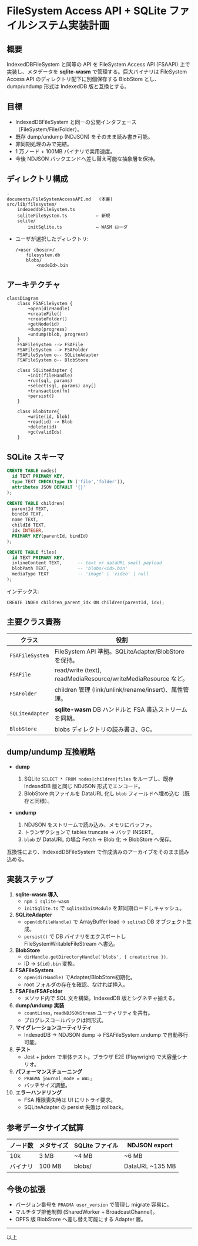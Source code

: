 # FileSystem Access API + SQLite ファイルシステム実装計画

## 概要
IndexedDBFileSystem と同等の API を FileSystem Access API (FSAAPI) 上で実装し、メタデータを **sqlite-wasm** で管理する。巨大バイナリは FileSystem Access API のディレクトリ配下に別個保存する BlobStore とし、dump/undump 形式は IndexedDB 版と互換とする。

## 目標
- IndexedDBFileSystem と同一の公開インタフェース（FileSystem/File/Folder）。
- 既存 dump/undump (NDJSON) をそのまま読み書き可能。
- 非同期処理のみで完結。
- 1 万ノード + 100MB バイナリで実用速度。
- 今後 NDJSON バックエンドへ差し替え可能な抽象層を保持。

## ディレクトリ構成
```
.
documents/FileSystemAccessAPI.md   (本書)
src/lib/filesystem/
    indexeddbFileSystem.ts
    sqliteFileSystem.ts           ← 新規
    sqlite/
        initSqlite.ts             ← WASM ローダ
```
- ユーザが選択したディレクトリ:  
  ```
  /<user chosen>/
      filesystem.db
      blobs/
          <nodeId>.bin
  ```

## アーキテクチャ
```mermaid
classDiagram
    class FSAFileSystem {
        +open(dirHandle)
        +createFile()
        +createFolder()
        +getNode(id)
        +dump(progress)
        +undump(blob, progress)
    }
    FSAFileSystem --> FSAFile
    FSAFileSystem --> FSAFolder
    FSAFileSystem o-- SQLiteAdapter
    FSAFileSystem o-- BlobStore

    class SQLiteAdapter {
        +init(fileHandle)
        +run(sql, params)
        +select(sql, params) any[]
        +transaction(fn)
        +persist()
    }

    class BlobStore{
        +write(id, blob)
        +read(id) -> Blob
        +delete(id)
        +gc(validIds)
    }
```

## SQLite スキーマ
```sql
CREATE TABLE nodes(
  id TEXT PRIMARY KEY,
  type TEXT CHECK(type IN ('file','folder')),
  attributes JSON DEFAULT '{}'
);

CREATE TABLE children(
  parentId TEXT,
  bindId TEXT,
  name TEXT,
  childId TEXT,
  idx INTEGER,
  PRIMARY KEY(parentId, bindId)
);

CREATE TABLE files(
  id TEXT PRIMARY KEY,
  inlineContent TEXT,      -- text or dataURL small payload
  blobPath TEXT,           -- 'blobs/<id>.bin'
  mediaType TEXT           -- 'image' | 'video' | null
);
```
インデックス:
```
CREATE INDEX children_parent_idx ON children(parentId, idx);
```

## 主要クラス責務
| クラス | 役割 |
|-------|------|
| `FSAFileSystem` | FileSystem API 準拠。SQLiteAdapter/BlobStore を保持。 |
| `FSAFile` | read/write (text), readMediaResource/writeMediaResource など。 |
| `FSAFolder` | children 管理 (link/unlink/rename/insert)、属性管理。 |
| `SQLiteAdapter` | **sqlite-wasm** DB ハンドルと FSA 書込ストリームを同期。 |
| `BlobStore` | blobs ディレクトリの読み書き、GC。 |

## dump/undump 互換戦略
- **dump**  
  1. SQLite `SELECT * FROM nodes|children|files` をループし、既存 IndexedDB 版と同じ NDJSON 形式でエンコード。  
  2. BlobStore 内ファイルを DataURL 化し `blob` フィールドへ埋め込む（既存と同様）。  

- **undump**  
  1. NDJSON をストリームで読み込み、メモリにバッファ。  
  2. トランザクションで tables truncate → バッチ INSERT。  
  3. `blob` が DataURL の場合 Fetch → Blob 化 → BlobStore へ保存。  

互換性により、IndexedDBFileSystem で作成済みのアーカイブをそのまま読み込める。

## 実装ステップ
1. **sqlite-wasm 導入**  
   - `npm i sqlite-wasm`  
   - `initSqlite.ts` で `sqlite3InitModule` を非同期ロードしキャッシュ。  
2. **SQLiteAdapter**  
   - `open(dbFileHandle)` で ArrayBuffer load → `sqlite3` DB オブジェクト生成。  
   - `persist()` で DB バイナリをエクスポートし FileSystemWritableFileStream へ書込。  
3. **BlobStore**  
   - `dirHandle.getDirectoryHandle('blobs', { create:true })`.  
   - ID → `${id}.bin` 変換。  
4. **FSAFileSystem**  
   - `open(dirHandle)` でAdapter/BlobStore初期化。  
   - root フォルダの存在を確認、なければ挿入。  
5. **FSAFile/FSAFolder**  
   - メソッド内で SQL 文を構築。IndexedDB 版とシグネチャ揃える。  
6. **dump/undump 実装**  
   - `countLines`, `readNDJSONStream` ユーティリティを共有。  
   - プログレスコールバックは同形式。  
7. **マイグレーションユーティリティ**  
   - IndexedDB → NDJSON dump → FSAFileSystem.undump で自動移行可能。  
8. **テスト**  
   - Jest + jsdom で単体テスト。ブラウザ E2E (Playwright) で大容量シナリオ。  
9. **パフォーマンスチューニング**  
   - `PRAGMA journal_mode = WAL;`  
   - バッチサイズ調整。  
10. **エラーハンドリング**  
    - FSA 権限喪失時は UI にリトライ要求。  
    - SQLiteAdapter の persist 失敗は rollback。  

## 参考データサイズ試算
| ノード数 | メタサイズ | SQLite ファイル | NDJSON export |
|---------|-----------|----------------|--------------|
| 10k     | 3 MB      | ~4 MB          | ~6 MB        |
| バイナリ | 100 MB    | blobs/         | DataURL  ~135 MB |

## 今後の拡張
- バージョン番号を `PRAGMA user_version` で管理し migrate 容易に。  
- マルチタブ排他制御 (SharedWorker + BroadcastChannel)。  
- OPFS 版 BlobStore へ差し替え可能にする Adapter 層。  

---

以上
